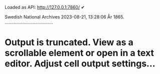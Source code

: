 Loaded as API: http://127.0.0.1:7860/ ✔

<?xml version="1.0" encoding="UTF-8"?>
<PcGts xmlns="http://schema.primaresearch.org/PAGE/gts/pagecontent/2013-07-15" xmlns:xsi="http://www.w3.org/2001/XMLSchema-instance" xsi:schemaLocation="http://schema.primaresearch.org/PAGE/gts/pagecontent/2013-07-15 http://schema.primaresearch.org/PAGE/gts/pagecontent/2013-07-15/pagecontent.xsd">
    <Metadata>
        <Creator>Swedish National Archives</Creator>
        <Created>2023-08-21, 13:28:06</Created>
    </Metadata>
    <Page imageFilename="page_xml.xml" imageWidth="4885" imageHeight="4066">
    <TextRegion id="region_0" custom="readingOrder {index:0;}">
        <Coords points="1477,265 1467,217 1440,201 1370,211 1248,203 1127,224 1067,224 1003,212 844,247 766,243 747,261 742,280 751,332 766,346 1258,341 1357,332 1439,341 1468,327"/>
    <TextLine id="line_region_0_0" custom="readingOrder {index:0;}">
                <Coords points="1458,248 1443,222 1449,200 1412,215 1366,200 1325,207 1302,200 1241,200 1235,206 1205,200 1187,210 1085,222 957,206 795,239 769,273 771,333 783,340 1445,333 1450,324"/>
                                <TextEquiv>
            <Unicode>År 1865.</Unicode>
        </TextEquiv>
                        <PredScore pred_score="0.9482"/>
            </TextLine>
    </TextRegion>
    <TextRegion id="region_1" custom="readingOrder {index:1;}">
......................................
    </TextRegion>
    </Page>
</PcGts>

# Output is truncated. View as a scrollable element or open in a text editor. Adjust cell output settings...
